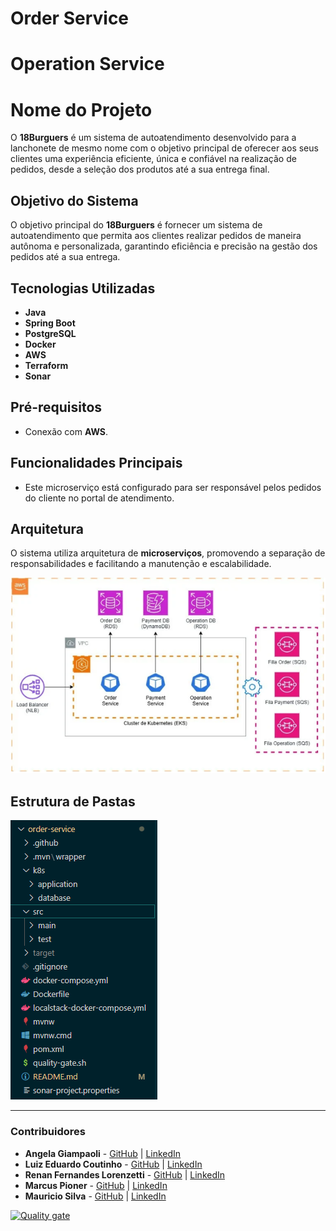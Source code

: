 # Order Service

# Operation Service

# Nome do Projeto

O **18Burguers** é um sistema de autoatendimento desenvolvido para a lanchonete de mesmo nome com o objetivo principal de oferecer aos seus clientes uma experiência eficiente, única e confiável na realização de pedidos, desde a seleção dos produtos até a sua entrega final.

## Objetivo do Sistema

O objetivo principal do **18Burguers** é fornecer um sistema de autoatendimento que permita aos clientes realizar pedidos de maneira autônoma e personalizada, garantindo eficiência e precisão na gestão dos pedidos até a sua entrega.

## Tecnologias Utilizadas

- **Java**
- **Spring Boot**
- **PostgreSQL**
- **Docker**
- **AWS**
- **Terraform**
- **Sonar**

## Pré-requisitos

- Conexão com **AWS**.

## Funcionalidades Principais 

- Este microserviço está configurado para ser responsável pelos pedidos do cliente no portal de atendimento.
    

## Arquitetura

O sistema utiliza arquitetura de **microserviços**, promovendo a separação de responsabilidades e facilitando a manutenção e escalabilidade.

<img src="./images/arquitetura.png">

## Estrutura de Pastas

<img src="./images/estruturaPastas.png">

---

### Contribuidores

- **Angela Giampaoli** - [GitHub](https://github.com/angelazgiampaoli) | [LinkedIn](https://www.linkedin.com/in/angelazoldangiampaoli/)
- **Luiz Eduardo Coutinho** - [GitHub](https://github.com/luiizmurdoki) | [LinkedIn](https://www.linkedin.com/in/luiz-coutinho-a87a45153/)
- **Renan Fernandes Lorenzetti** - [GitHub](#) | [LinkedIn](#)
- **Marcus Pioner** - [GitHub](https://github.com/marcuspionerfiap) | [LinkedIn](https://www.linkedin.com/in/marcus-pioner-923237113/)
- **Mauricio Silva** - [GitHub](https://github.com/mauriciolimas) | [LinkedIn](https://www.linkedin.com/in/mauricio-lima-silva-546041141/)


[![Quality gate](https://sonarcloud.io/api/project_badges/quality_gate?project=Tech-Challenge-18-Burguers_order-service)](https://sonarcloud.io/summary/new_code?id=Tech-Challenge-18-Burguers_order-service)

